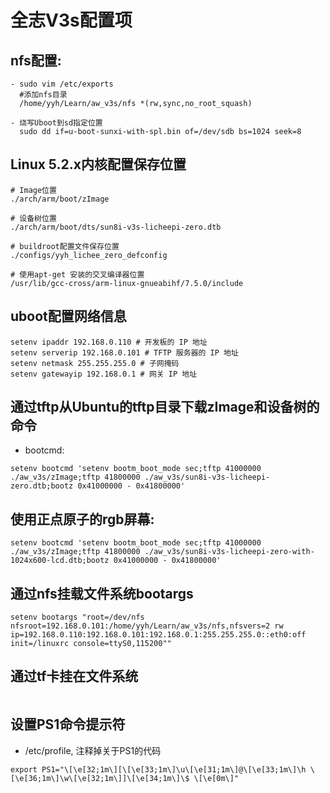 # 全志V3s配置项

## nfs配置:

```shell
- sudo vim /etc/exports
  #添加nfs目录
  /home/yyh/Learn/aw_v3s/nfs *(rw,sync,no_root_squash)

- 烧写Uboot到sd指定位置
  sudo dd if=u-boot-sunxi-with-spl.bin of=/dev/sdb bs=1024 seek=8
```

## Linux 5.2.x内核配置保存位置

```shell
# Image位置
./arch/arm/boot/zImage

# 设备树位置
./arch/arm/boot/dts/sun8i-v3s-licheepi-zero.dtb

# buildroot配置文件保存位置
./configs/yyh_lichee_zero_defconfig

# 使用apt-get 安装的交叉编译器位置
/usr/lib/gcc-cross/arm-linux-gnueabihf/7.5.0/include
```

## uboot配置网络信息

```shell
setenv ipaddr 192.168.0.110 # 开发板的 IP 地址
setenv serverip 192.168.0.101 # TFTP 服务器的 IP 地址
setenv netmask 255.255.255.0 # 子网掩码
setenv gatewayip 192.168.0.1 # 网关 IP 地址
```

## 通过tftp从Ubuntu的tftp目录下载zImage和设备树的命令

- bootcmd:

```shell
setenv bootcmd 'setenv bootm_boot_mode sec;tftp 41000000 ./aw_v3s/zImage;tftp 41800000 ./aw_v3s/sun8i-v3s-licheepi-zero.dtb;bootz 0x41000000 - 0x41800000'
```

## 使用正点原子的rgb屏幕:

```shell
setenv bootcmd 'setenv bootm_boot_mode sec;tftp 41000000 ./aw_v3s/zImage;tftp 41800000 ./aw_v3s/sun8i-v3s-licheepi-zero-with-1024x600-lcd.dtb;bootz 0x41000000 - 0x41800000'
```

## 通过nfs挂载文件系统bootargs

```shell
setenv bootargs "root=/dev/nfs nfsroot=192.168.0.101:/home/yyh/Learn/aw_v3s/nfs,nfsvers=2 rw ip=192.168.0.110:192.168.0.101:192.168.0.1:255.255.255.0::eth0:off init=/linuxrc console=ttyS0,115200""
```

## 通过tf卡挂在文件系统

```shell

```

## 设置PS1命令提示符

- /etc/profile, 注释掉关于PS1的代码

```shell
export PS1="\[\e[32;1m\][\[\e[33;1m\]\u\[\e[31;1m\]@\[\e[33;1m\]\h \[\e[36;1m\]\w\[\e[32;1m\]]\[\e[34;1m\]\$ \[\e[0m\]"
```
